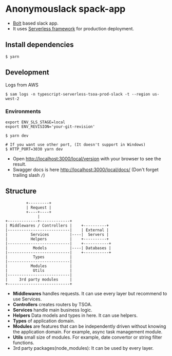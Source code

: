 # Anonymouslack spack-app
- [Bolt](https://slack.dev/bolt-js) based slack app.
- It uses [Serverless framework](https://www.serverless.com/framework/docs/) for production deployment.

## Install dependencies

```
$ yarn
```

## Development

Logs from AWS
```
$ sam logs -n typescript-serverless-tsoa-prod-slack -t --region us-west-2
```

### Environments

```
export ENV_SLS_STAGE=local
export ENV_REVISION='your-git-revision'
```

```
$ yarn dev

# If you want use other port, (It doesn't support in Windows)
$ HTTP_PORT=3030 yarn dev
```

- Open [http://localhost:3000/local/version](http://localhost:3000/local/version) with your browser to see the result.
- Swagger docs is here [http://localhost:3000/local/docs/](http://localhost:3000/local/docs/) (Don't forget trailing slash `/`)

## Structure
```
         +---------+
         | Request |
         +----+----+
              |
+-------------+-------------+
| Middlewares / Controllers |    +----------+
|---------------------------|    | External |
|          Services         |----|  Servers |
|          Helpers          |    +----------+
|---------------------------|    +-----------+
|           Models          |----| Databases |
|---------------------------|    +-----------+
|           Types           |
|---------------------------|
|          Modules          |
|           Utils           |
|---------------------------|
|     3rd party modules     |
+---------------------------+
```

- **Middlewares** handles requests. It can use every layer but recommend to use Services.
- **Controllers** creates routers by TSOA.
- **Services** handle main business logic.
- **Helpers** Data models and types in here. It can use helpers.
- **Types** of application domain.
- **Modules** are features that can be independently driven without knowing the application domain.
  For example, async task management module.
- **Utils** small size of modules. For example, date convertor or string filter functions.
- 3rd party packages(node_modules): It can be used by every layer.
